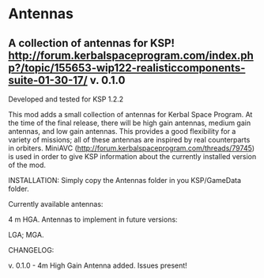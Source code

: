 # Antennas
A collection of antennas for KSP!
http://forum.kerbalspaceprogram.com/index.php?/topic/155653-wip122-realisticcomponents-suite-01-30-17/
v. 0.1.0
-------------------------------------
Developed and tested for KSP 1.2.2

This mod adds a small collection of antennas for Kerbal Space Program. At the time of the final release, there will be high gain antennas, medium gain antennas, and low gain antennas. This provides a good flexibility for a variety of missions; all of these antennas are inspired by real counterparts in orbiters. MiniAVC (http://forum.kerbalspaceprogram.com/threads/79745) is used in order to give KSP information about the currently installed version of the mod.

INSTALLATION: Simply copy the Antennas folder in you KSP/GameData folder.

Currently available antennas:

4 m HGA.
Antennas to implement in future versions:

LGA;
MGA.

CHANGELOG:

v. 0.1.0 - 4m High Gain Antenna added. Issues present!
